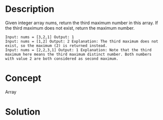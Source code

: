 # Description
Given integer array nums, return the third maximum number in this array. If the third maximum does not exist, return the maximum number.
```
Input: nums = [3,2,1] Output: 1
Input: nums = [1,2] Output: 2 Explanation: The third maximum does not exist, so the maximum (2) is returned instead.
Input: nums = [2,2,3,1] Output: 1 Explanation: Note that the third maximum here means the third maximum distinct number. Both numbers with value 2 are both considered as second maximum.
```
# Concept
Array
# Solution  

```

```
